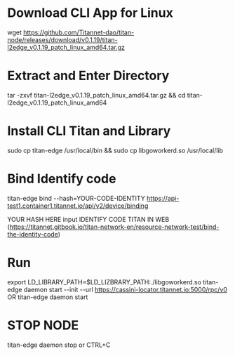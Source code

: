 # Download CLI App for Linux
wget https://github.com/Titannet-dao/titan-node/releases/download/v0.1.19/titan-l2edge_v0.1.19_patch_linux_amd64.tar.gz

# Extract and Enter Directory
tar -zxvf titan-l2edge_v0.1.19_patch_linux_amd64.tar.gz && cd titan-l2edge_v0.1.19_patch_linux_amd64

# Install CLI Titan and Library
sudo cp titan-edge /usr/local/bin && sudo cp libgoworkerd.so /usr/local/lib

# Bind Identify code
titan-edge bind --hash=YOUR-CODE-IDENTITY https://api-test1.container1.titannet.io/api/v2/device/binding

YOUR HASH HERE input IDENTIFY CODE TITAN IN WEB (https://titannet.gitbook.io/titan-network-en/resource-network-test/bind-the-identity-code)
# Run
export LD_LIBRARY_PATH=$LD_LIZBRARY_PATH:./libgoworkerd.so
titan-edge daemon start --init --url https://cassini-locator.titannet.io:5000/rpc/v0
OR
titan-edge daemon start

# STOP NODE
titan-edge daemon stop
or
CTRL+C
